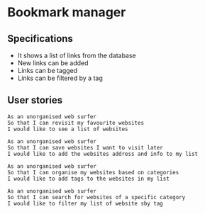 # **Bookmark manager** #

## Specifications ##

* It shows a list of links from the database
* New links can be added
* Links can be tagged
* Links can be filtered by a tag

## User stories ##

```
As an unorganised web surfer
So that I can revisit my favourite websites
I would like to see a list of websites
```
```
As an unorganised web surfer
So that I can save websites I want to visit later
I would like to add the websites address and info to my list
```
```
As an unorganised web surfer
So that I can organise my websites based on categories
I would like to add tags to the websites in my list
```
```
As an unorganised web surfer
So that I can search for websites of a specific category
I would like to filter my list of website sby tag
```
